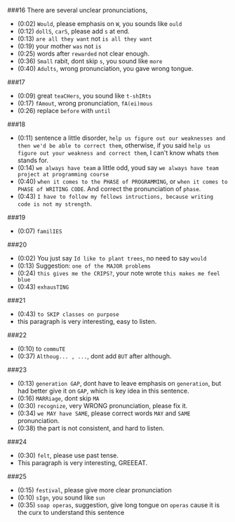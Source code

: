 ###16
There are several unclear pronunciations, 
* (0:02) `Would`, please emphasis on `W`, you sounds like `ould`
* (0:12) `dollS`, `carS`, please add `s` at end.
* (0:13) `are all they want` not `is all they want`
* (0:19) your mother `was` not `is` 
* (0:25) words after `rewarded` not clear enough.
* (0:36) `Small` rabit, dont skip `s`, you sound like `more`
* (0:40) `Adults`, wrong pronunciation, you gave wrong tongue.

###17
* (0:09) great `teaCHers`, you sound like `t-shIRts`
* (0:17) `fAmout`, wrong pronunciation, `fA(ei)mous`
* (0:26) replace `before` with `until`

###18
* (0:11) sentence a little disorder, `help us figure out our weaknesses and then we'd be able to correct them`, otherwise, if you said `help us figure out your weakness and correct them`, I can't know whats `them` stands for.
* (0:14) `we always have team` a little odd, youd say `we always have team project at programming course`
* (0:40) `when it comes to the PHASE of PROGRAMMING`, or `when it comes to PHASE of WRITING CODE`. And correct the pronunciation of `phase`.
* (0:43) `I have to follow my fellows intructions, because writing code is not my strength`.

###19
* (0:07) `familIES`

###20
* (0:02) You just say `Id like to plant trees`, no need to say `would`
* (0:13) Suggestion: `one of the MAJOR problems`
* (0:24) `this gives me the CRIPS?`, your note wrote `this makes me feel blue`
* (0:43) `exhausTING`

###21
* (0:43) `to SKIP classes on purpose`
* this paragraph is very interesting, easy to listen.

###22
* (0:10) to `commuTE`
* (0:37) `Althoug... , ...`, dont add `BUT` after although.

###23
* (0:13) `generation GAP`, dont have to leave emphasis on `generation`, but had better give it on `GAP`, which is key idea in this sentence.
* (0:16) `MARRiage`, dont skip `MA`
* (0:30) `recognize`, very WRONG pronunciation, please fix it.
* (0:34) `we MAY have SAME`, please correct words `MAY` and `SAME` pronunciation. 
* (0:38) the part is not consistent, and hard to listen.

###24
* (0:30) `felt`, please use past tense.
* This paragraph is very interesting, GREEEAT.

###25
* (0:15) `festival`, please give more clear pronunciation
* (0:10) `sIgn`, you sound like `sun`
* (0:35) `soap operas`, suggestion, give long tongue on `operas` cause it is the curx to understand this sentence

